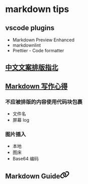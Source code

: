 # markdown tips

## vscode plugins

- Markdown Preview Enhanced
- markdownlint
- Prettier - Code formatter

## [中文文案排版指北](https://github.com/sparanoid/chinese-copywriting-guidelines/tree/master)

## [Markdown 写作心得](https://wu-kan.cn/2020/01/18/Markdown%E5%86%99%E4%BD%9C%E5%BF%83%E5%BE%97/)

### 不应被排版的内容使用代码块包裹

- 文件名
- 屏幕 log

### 图片插入

- 本地
- 图床
- Base64 编码

## Markdown Guide[![link](pic/link-solid.svg)](https://www.markdownguide.org/)
